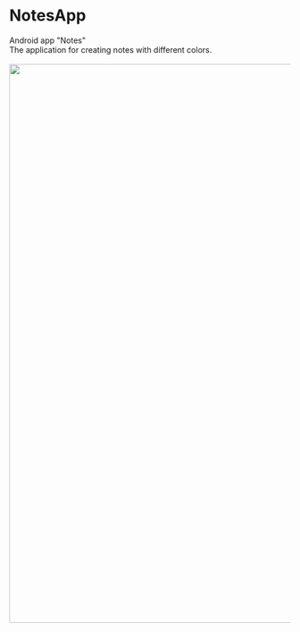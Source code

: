 # NotesApp
Android app "Notes"
<br>
The application for creating notes with different colors.
<br>
<br>
<img height="1000px" src="https://i.ibb.co/fkJHWdd/notes11.jpg">
<br>
